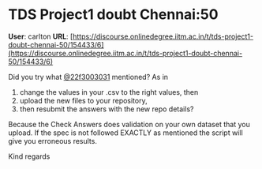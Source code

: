 # TDS Project1 doubt Chennai:50

**User**: carlton
**URL**: [https://discourse.onlinedegree.iitm.ac.in/t/tds-project1-doubt-chennai-50/154433/6](https://discourse.onlinedegree.iitm.ac.in/t/tds-project1-doubt-chennai-50/154433/6)

Did you try what [@22f3003031](/u/22f3003031) mentioned? As in

1. change the values in your .csv to the right values, then
2. upload the new files to your repository,
3. then resubmit the answers with the new repo details?

Because the Check Answers does validation on your own dataset that you upload. If the spec is not followed EXACTLY as mentioned the script will give you erroneous results.

Kind regards
